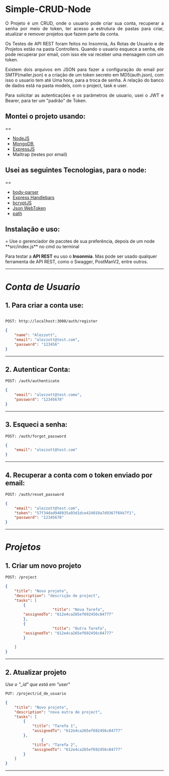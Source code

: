 <h1>Simple-CRUD-Node</h1>

<p align="justify">O Projeto é um CRUD, onde o usuario pode criar sua conta, recuperar a senha por meio de token, ter acesso a estrutura de pastas para criar, atualizar e remover projetos que fazem parte da conta.</p>

<p align="justify">Os Testes de API REST foram feitos no Insomnia, As Rotas de Usuario e de Projetos estão na pasta Controllers. Quando o usuario esquece a senha, ele pode recuperar por email, com isso ele vai receber uma mensagem com um token.</p>

<p align="justify">Existem dois arquivos em JSON para fazer a configuração do email por SMTP(mailer.json) e a criação de um token secreto em MD5(auth.json), com isso o usuario tem até Uma hora, para a troca de senha. A relação do banco de dados está na pasta models, com o project, task e user.</p>

<p align="justify">Para solicitar as autenticações e os parâmetros de usuario, usei o JWT e Bearer, para ter um "padrão" de Token.</p>

<h2>Montei o projeto usando:</h2>
==

- <a href="https://nodejs.org/en/">NodeJS </a>
- <a href="https://www.mongodb.com/">MongoDB,</a>
- <a href="https://expressjs.com/">ExpressJS</a>
- Mailtrap (testes por email)

<h2>Usei as seguintes Tecnologias, para o node:</h2>
==

- <a href="https://www.npmjs.com/package/body-parser">body-parser</a>
- <a href="https://www.npmjs.com/package/nodemailer-express-handlebars">Express Handlebars </a>
- <a href="https://github.com/dcodeIO/bcrypt.js#readme">bcryptJS</a>
- <a href="https://github.com/auth0/node-jsonwebtoken#readme">Json WebToken</a>
- <A href="https://www.npmjs.com/package/path">path</A>


<h2>Instalação e uso:</h2>
=
Use o gerenciador de pacotes de sua preferência, depois de um node **src/index.js** no cmd ou terminal

Para testar a **API REST** eu uso o **Insonmia**. Mas pode ser usado qualquer ferramenta de API REST, como o Swagger, PostManV2, entre outros.

----

# *Conta de Usuario*

## 1. Para criar a conta use:

~~~html 

POST: http://localhost:3000/auth/register

~~~

~~~json 
{
	"name": "Alezzott",
	"email": "alezzott@test.com",
	"password": "123456"
}
~~~

---

## 2. Autenticar Conta:
~~~html
POST: /auth/authenticate
~~~

~~~ json 
{
	"email": "alezzott@test.como",
	"password": "12345678"
}

~~~
---

## 3. Esqueci a senha: 
~~~html
POST: /auth/forgot_password
~~~~

~~~json 
{
	"email": "alezzott@test.com"
}
~~~
---

## 4. Recuperar a conta com o token enviado por email:
~~~html
POST: /auth/reset_password
~~~

~~~json
{
	"email": "alezzott@test.com",
	"token": "57f34dad948935a93d1dce424019a7d9367f6kk7f1",
	"password": "12345678"
}
~~~
---

# *Projetos*

## 1. Criar um novo projeto
~~~~HTML
POST: /project
~~~~

~~~json
{
	"title": "Novo projeto",
	"description": "descrição de project",
	"tasks": [
		{
					 "title": "Nova Tarefa",
		"assignedTo": "612e4ca265ef692456c84777"
		},
		{
					 "title": "Outra Tarefa",
		"assignedTo": "612e4ca265ef692456c84777"
		}
	
	]
}
~~~

---

## 2. Atualizar projeto
*Use o "_id" que está em "user"*

~~~~HTML
PUT: /project/id_de_usuario
~~~~

~~~~json 
{
	"title": "Novo projeto",
	"description": "nova outra de project",
	"tasks": [
		{
			"title": "Tarefa 1",
			"assignedTo": "612e4ca265ef692456c84777"
		},
				{
			"title": "Tarefa 2",
			"assignedTo": "612e4ca265ef692456c84777"
		}
	]
}
~~~~
---



